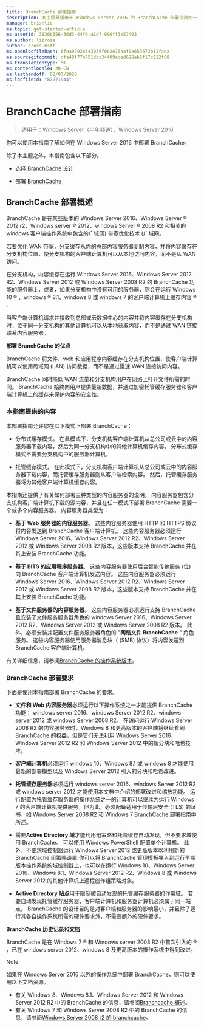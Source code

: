 ```yaml
---
title: BranchCache 部署指南
description: 本主题是适用于 Windows Server 2016 的 BranchCache 部署指南的一部分，它演示了如何在分布式和托管缓存模式下部署 BranchCache，以优化分支机构中的 WAN 带宽使用情况
manager: brianlic
ms.topic: get-started-article
ms.assetid: 3830b356-36d3-44f9-a1d7-990ff3e57403
ms.author: lizross
author: eross-msft
ms.openlocfilehash: 6fea97938343039f0e2e76aaf0a653672b11faea
ms.sourcegitcommit: dfa48f77b751dbc34409aced628eb2f17c912f08
ms.translationtype: MT
ms.contentlocale: zh-CN
ms.lasthandoff: 08/07/2020
ms.locfileid: "87971944"
---
```

# <a name="branchcache-deployment-guide"></a>BranchCache 部署指南

>适用于：Windows Server（半年频道）、Windows Server 2016

你可以使用本指南了解如何在 Windows Server 2016 中部署 BranchCache。

除了本主题之外，本指南包含以下部分。

-   [选择 BranchCache 设计](../../branchcache/plan/Choosing-a-BranchCache-Design.md)

-   [部署 BranchCache](../../branchcache/deploy/Deploy-BranchCache.md)

## <a name="branchcache-deployment-overview"></a>BranchCache 部署概述

BranchCache 是在某些版本的 Windows Server 2016、Windows Server &reg; 2012 r2、Windows server &reg; 2012、windows Server &reg; 2008 R2 和相关的 windows 客户端操作系统中包含的广域网) 带宽优化技术 (广域网。

若要优化 WAN 带宽，分支缓存从你的总部内容服务器复制内容，并将内容缓存在分支机构位置，使分支机构的客户端计算机可以从本地访问内容，而不是从 WAN 访问。

在分支机构，内容缓存在运行 Windows Server 2016、Windows Server 2012 R2、Windows Server 2012 或 Windows Server 2008 R2 的 BranchCache 功能的服务器上，或者，如果分支机构中没有可用的服务器，则会在运行 Windows 10 &reg; 、windows &reg; 8.1、windows 8 或 windows 7 的客户端计算机上缓存内容 &reg; 。

当客户端计算机请求并接收到总部或云数据中心的内容并将内容缓存在分支机构时，位于同一分支机构的其他计算机可以从本地获取内容，而不是通过 WAN 链接联系内容服务器。

**部署 BranchCache 的优点**

BranchCache 将文件、web 和应用程序内容缓存在分支机构位置，使客户端计算机可以使用局域网 (LAN) 访问数据，而不是通过慢速 WAN 连接访问内容。

BranchCache 同时降低 WAN 流量和分支机构用户在网络上打开文件所需的时间。  BranchCache 始终向用户提供最新数据，并通过加密托管缓存服务器和客户端计算机上的缓存来保护内容的安全性。

### <a name="what-this-guide-provides"></a>本指南提供的内容
本部署指南允许您在以下模式下部署 BranchCache：

-   分布式缓存模式。 在此模式下，分支机构客户端计算机从总公司或云中的内容服务器下载内容，然后为同一分支机构中的其他计算机缓存内容。 分布式缓存模式不需要分支机构中的服务器计算机。

-   托管缓存模式。 在此模式下，分支机构客户端计算机从总公司或云中的内容服务器下载内容，而托管缓存服务器则从客户端检索内容。 然后，托管缓存服务器将为其他客户端计算机缓存内容。

本指南还提供了有关如何部署三种类型的内容服务器的说明。 内容服务器包含分支机构客户端计算机下载的源内容，并且在任一模式下部署 BranchCache 需要一个或多个内容服务器。 内容服务器类型为：

-   **基于 Web 服务器的内容服务器**。 这些内容服务器使用 HTTP 和 HTTPS 协议将内容发送到 BranchCache 客户端计算机。 这些内容服务器必须运行 Windows Server 2016、Windows Server 2012 R2、Windows Server 2012 或 Windows Server 2008 R2 版本，这些版本支持 BranchCache 并在其上安装 BranchCache 功能。

-   **基于 BITS 的应用程序服务器**。 这些内容服务器使用后台智能传输服务 (位) 向 BranchCache 客户端计算机发送内容。 这些内容服务器必须运行 Windows Server 2016、Windows Server 2012 R2、Windows Server 2012 或 Windows Server 2008 R2 版本，这些版本支持 BranchCache 并在其上安装 BranchCache 功能。

-   **基于文件服务器的内容服务器**。 这些内容服务器必须运行支持 BranchCache 且安装了文件服务服务器角色的 windows Server 2016、Windows Server 2012 R2、Windows Server 2012 或 Windows Server 2008 R2 版本。 此外，必须安装并配置文件服务服务器角色的 "**网络文件 BranchCache** " 角色服务。 这些内容服务器使用服务器消息块（ (SMB) 协议）将内容发送到 BranchCache 客户端计算机。

有关详细信息，请参阅[BranchCache 的操作系统版本](https://technet.microsoft.com/windows-server-docs/networking/branchcache/branchcache#a-namebkmkosaoperating-system-versions-for-branchcache)。

### <a name="branchcache-deployment-requirements"></a>BranchCache 部署要求

下面是使用本指南部署 BranchCache 的要求。

-   **文件和 Web 内容服务器**必须运行以下操作系统之一才能提供 BranchCache 功能： windows server 2016、windows Server 2012 R2、windows server 2012 或 windows Server 2008 R2。 在访问运行 Windows Server 2008 R2 的内容服务器时，Windows 8 和更高版本的客户端将继续看到 BranchCache 的权益，但是它们无法利用 Windows Server 2016、Windows Server 2012 R2 和 Windows Server 2012 中的新分块和哈希技术。

-   **客户端计算机**必须运行 windows 10、Windows 8.1 或 windows 8 才能使用最新的部署模型以及 Windows Server 2012 引入的分块和哈希改进。

-   **托管缓存服务器**必须运行 windows server 2016、windows Server 2012 R2 或 windows server 2012 才能使用本文档中介绍的部署改进和缩放功能。  运行配置为托管缓存服务器的操作系统之一的计算机可以继续为运行 Windows 7 的客户端计算机提供服务，但为此，必须配备适用于传输层安全 (TLS) 的证书，如 Windows Server 2008 R2 和 Windows 7 [BranchCache 部署指南](https://technet.microsoft.com/library/ee649232.aspx)中所述。

-   需要**Active Directory 域**才能利用组策略和托管缓存自动发现，但不要求域使用 BranchCache。  可以使用 Windows PowerShell 配置单个计算机。 此外，不要求域控制器运行 Windows Server 2012 或更高版本以利用新的 BranchCache 组策略设置;你可以将 BranchCache 管理模板导入到运行早期版本操作系统的域控制器上，也可以在运行 Windows 10、Windows Server 2016、Windows 8.1、Windows Server 2012 R2、Windows 8 或 Windows Server 2012 的其他计算机上远程创作组策略对象。

-   **Active Directory 站点**用于限制被自动发现的托管缓存服务器的作用域。  若要自动发现托管缓存服务器，客户端计算机和服务器计算机必须属于同一站点。 BranchCache 的设计目的是对客户端和服务器的影响最小，并且除了运行其各自操作系统所需的硬件要求外，不需要额外的硬件要求。

**BranchCache 历史记录和文档**

BranchCache 是在 Windows 7 &reg; 和 Windows server 2008 R2 中首次引入的 &reg; ，已在 windows server 2012、windows 8 及更高版本的操作系统中得到改进。

> [!NOTE]
> 如果在 Windows Server 2016 以外的操作系统中部署 BranchCache，则可以使用以下文档资源。
>
> - 有关 Windows 8、Windows 8.1、Windows Server 2012 和 Windows Server 2012 R2 中的 BranchCache 的信息，请参阅[Branchcache 概述](https://technet.microsoft.com/library/hh831696.aspx)。
> - 有关 Windows 7 和 Windows Server 2008 R2 中的 BranchCache 的信息，请参阅[Windows Server 2008 r2 的 branchcache](https://technet.microsoft.com/library/dd996634.aspx)。



